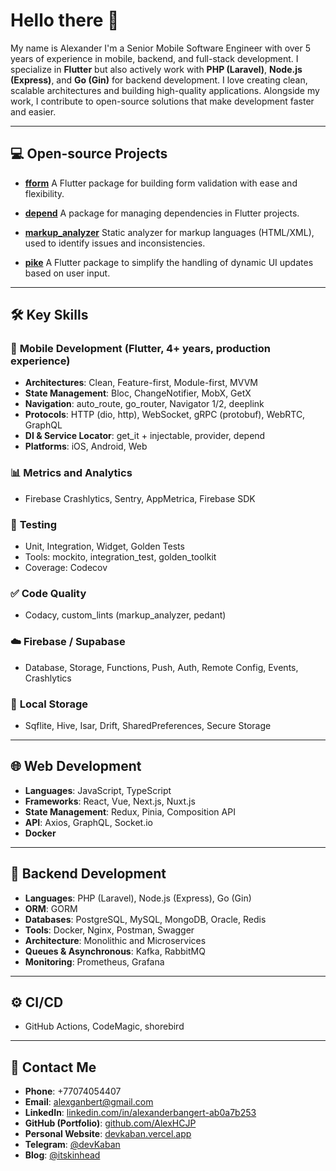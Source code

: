 # Hello there 👋

My name is Alexander
I'm a Senior Mobile Software Engineer with over 5 years of experience in mobile, backend, and full-stack development. I specialize in **Flutter** but also actively work with **PHP (Laravel)**, **Node.js (Express)**, and **Go (Gin)** for backend development. I love creating clean, scalable architectures and building high-quality applications. Alongside my work, I contribute to open-source solutions that make development faster and easier.

---

## 💻 **Open-source Projects**

* **[fform](https://pub.dev/packages/fform)**
  A Flutter package for building form validation with ease and flexibility.

* **[depend](https://pub.dev/packages/depend)**
  A package for managing dependencies in Flutter projects.

* **[markup\_analyzer](https://pub.dev/packages/markup_analyzer)**
  Static analyzer for markup languages (HTML/XML), used to identify issues and inconsistencies.

* **[pike](https://pub.dev/packages/pike)**
  A Flutter package to simplify the handling of dynamic UI updates based on user input.

---

## 🛠 **Key Skills**

### 📱 **Mobile Development (Flutter, 4+ years, production experience)**

* **Architectures**: Clean, Feature-first, Module-first, MVVM
* **State Management**: Bloc, ChangeNotifier, MobX, GetX
* **Navigation**: auto\_route, go\_router, Navigator 1/2, deeplink
* **Protocols**: HTTP (dio, http), WebSocket, gRPC (protobuf), WebRTC, GraphQL
* **DI & Service Locator**: get\_it + injectable, provider, depend
* **Platforms**: iOS, Android, Web

### 📊 **Metrics and Analytics**

* Firebase Crashlytics, Sentry, AppMetrica, Firebase SDK

### 🧪 **Testing**

* Unit, Integration, Widget, Golden Tests
* Tools: mockito, integration\_test, golden\_toolkit
* Coverage: Codecov

### ✅ **Code Quality**

* Codacy, custom\_lints (markup\_analyzer, pedant)

### ☁️ **Firebase / Supabase**

* Database, Storage, Functions, Push, Auth, Remote Config, Events, Crashlytics

### 💾 **Local Storage**

* Sqflite, Hive, Isar, Drift, SharedPreferences, Secure Storage

---

## 🌐 **Web Development**

* **Languages**: JavaScript, TypeScript
* **Frameworks**: React, Vue, Next.js, Nuxt.js
* **State Management**: Redux, Pinia, Composition API
* **API**: Axios, GraphQL, Socket.io
* **Docker**

---

## 🧠 **Backend Development**

* **Languages**: PHP (Laravel), Node.js (Express), Go (Gin)
* **ORM**: GORM
* **Databases**: PostgreSQL, MySQL, MongoDB, Oracle, Redis
* **Tools**: Docker, Nginx, Postman, Swagger
* **Architecture**: Monolithic and Microservices
* **Queues & Asynchronous**: Kafka, RabbitMQ
* **Monitoring**: Prometheus, Grafana

---

## ⚙️ **CI/CD**

* GitHub Actions, CodeMagic, shorebird

---

## 📌 **Contact Me**

* **Phone**: +77074054407
* **Email**: [alexganbert@gmail.com](mailto:alexganbert@gmail.com)
* **LinkedIn**: [linkedin.com/in/alexanderbangert-ab0a7b253](https://linkedin.com/in/alexanderbangert-ab0a7b253)
* **GitHub (Portfolio)**: [github.com/AlexHCJP](https://github.com/AlexHCJP)
* **Personal Website**: [devkaban.vercel.app](https://devkaban.vercel.app)
* **Telegram**: [@devKaban](https://t.me/devKaban)
* **Blog**: [@itskinhead](https://t.me/itskinhead)
